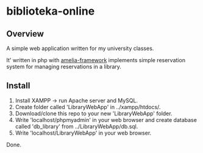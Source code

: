 # biblioteka-online
## Overview

A simple web application written for my university classes.

It' written in php with [amelia-framework](https://amelia-framework.eu/) implements simple reservation system for managing reservations in a library.

## Install

1. Install XAMPP -> run Apache server and MySQL.
2. Create folder called 'LibraryWebApp' in ../xampp/htdocs/.
3. Download/clone this repo to your new 'LibraryWebApp' folder.
4. Write 'localhost/phpmyadmin' in your web browser and create database called 'db_library' from ../LibraryWebApp/db.sql.
5. Write 'localhost/LibraryWebApp' in your web browser. 

Done.
